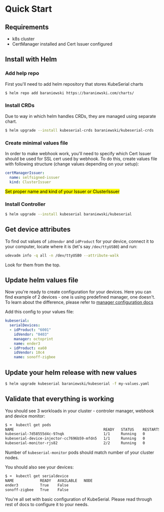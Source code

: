 # Quick Start

<!-- toc -->

## Requirements

- k8s cluster
- CertManager installed and Cert Issuer configured

## Install with Helm

### Add help repo

First you'll need to add helm repository that stores KubeSerial charts

```bash
$ helm repo add baraniewski https://baraniewski.com/charts/
```

### Install CRDs

Due to way in which helm handles CRDs, they are managed using separate chart.

```bash
$ helm upgrade --install kubeserial-crds baraniewski/kubeserial-crds
```

### Create minimal values file

In order to make webhook work, you'll need to specify which Cert Issuer should be used for SSL cert used by webhook. To do this, create values file with following structure (change values depending on your setup):

```yaml
certManagerIssuer:
  name: selfsigned-issuer
  kind: ClusterIssuer
```

<mark>Set proper name and kind of your Issuer or ClusterIssuer</mark>

### Install Controller

```bash
$ helm upgrade --install kubeserial baraniewski/kubeserial
```

## Get device attributes

To find out values of `idVendor` and `idProduct` for your device, connect it to your computer, locate where it is (let's say `/dev/ttyUSB0`) and run:

```bash
udevadm info -q all -n /dev/ttyUSB0 --attribute-walk
```

Look for them from the top.

## Update helm values file

Now you're ready to create configuration for your devices. Here you can find example of 2 devices - one is using predefined manager, one doesn't. To learn about the difference, please refer to [manager configuration docs](configuration/managers/SUMMARY.md)

Add this config to your values file:


```yaml
kubeserial:
  serialDevices:
  - idProduct: "6001"
    idVendor: "0403"
    manager: octoprint
    name: ender3
  - idProduct: ea60
    idVendor: 10c4
    name: sonoff-zigbee
```

## Update your helm release with new values

```bash
$ helm upgrade kubeserial baraniewski/kubeserial -f my-values.yaml
```

## Validate that everything is working

You should see 3 workloads in your cluster - controler manager, webhook and device monitor:

```bash
$ ➜  kubectl get pods                                                                  
NAME                                         READY   STATUS    RESTARTS   AGE
kubeserial-7d58555d4c-97nqk                  1/1     Running   0          5m
kubeserial-device-injector-cc7696b59-mfdn5   1/1     Running   0          5m
kubeserial-monitor-rjs82                     2/2     Running   0          5m
```

Number of `kubeserial-monitor` pods should match number of your cluster nodes.

You should also see your devices:

```bash
$ ➜  kubectl get serialdevice
NAME            READY   AVAILABLE   NODE
ender3          True    False       
sonoff-zigbee   True    False       
```

You're all set with basic configuration of KubeSerial. Please read through rest of docs to configure it to your needs.
